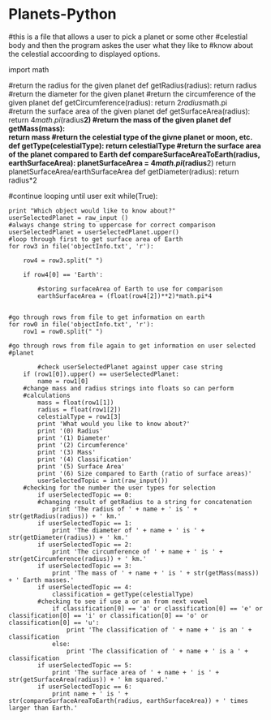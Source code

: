# Planets-Python

#this is a file that allows a user to pick a planet or some other 
#celestial body and then the program askes the user what they like to 
#know about the celestial accoording to displayed options. 

import math

#return the radius for the given planet
def getRadius(radius):
	return radius
#return the diameter for the given planet 
#return the circumference of the given planet 
def getCircumference(radius):
	return 2*radius*math.pi  	
#return the surface area of the given planet 
def getSurfaceArea(radius):
	return 4*math.pi*(radius**2)
#return the mass of the given planet 
def getMass(mass): 	
	return mass
#return the celestial type of the givne planet or moon, etc.
def getType(celestialType):
	return celestialType 
#return the surface area of the planet compared to Earth
def compareSurfaceAreaToEarth(radius, earthSurfaceArea):
	planetSurfaceArea = 4*math.pi*(radius**2)
	return planetSurfaceArea/earthSurfaceArea
def getDiameter(radius):
	return radius*2
	 
#continue looping until user exit
while(True):

	print "Which object would like to know about?"
	userSelectedPlanet = raw_input ()
	#always change string to uppercase for correct comparison 
	userSelectedPlanet = userSelectedPlanet.upper()
	#loop through first to get surface area of Earth 
	for row3 in file('objectInfo.txt', 'r'):

		row4 = row3.split(" ")

		if row4[0] == 'Earth': 

			#storing surfaceArea of Earth to use for comparison
			earthSurfaceArea = (float(row4[2])**2)*math.pi*4 


	#go through rows from file to get information on earth
	for row0 in file('objectInfo.txt', 'r'):
		row1 = row0.split(" ")
		
	#go through rows from file again to get information on user selected 
	#planet
		
			#check userSelectedPlanet against upper case string 
		if (row1[0]).upper() == userSelectedPlanet:
			name = row1[0]
		#change mass and radius strings into floats so can perform
		#calculations
			mass = float(row1[1])
			radius = float(row1[2])
			celestialType = row1[3]
			print 'What would you like to know about?'
			print '(0) Radius'
			print '(1) Diameter'
			print '(2) Circumference'
			print '(3) Mass'
			print '(4) Classification'
			print '(5) Surface Area'
			print '(6) Size compared to Earth (ratio of surface areas)'
			userSelectedTopic = int(raw_input())			
		#checking for the number the user types for selection						
			if userSelectedTopic == 0:
			#changing result of getRadius to a string for concatenation 
				print 'The radius of ' + name + ' is ' + str(getRadius(radius)) + ' km.'
			if userSelectedTopic == 1:
				print 'The diameter of ' + name + ' is ' + str(getDiameter(radius)) + ' km.'
			if userSelectedTopic == 2:
				print 'The circumference of ' + name + ' is ' + str(getCircumference(radius)) + ' km.'
			if userSelectedTopic == 3:
				print 'The mass of ' + name + ' is ' + str(getMass(mass)) + ' Earth masses.'
			if userSelectedTopic == 4:
				classification = getType(celestialType)
			#checking to see if use a or an from next vowel 
				if classification[0] == 'a' or classification[0] == 'e' or classification[0] == 'i' or classification[0] == 'o' or classification[0] == 'u': 
					print 'The classification of ' + name + ' is an ' + classification
				else:
					print 'The classification of ' + name + ' is a ' + classification
			if userSelectedTopic == 5:
				print 'The surface area of ' + name + ' is ' + str(getSurfaceArea(radius)) + ' km squared.'
			if userSelectedTopic == 6:
				print name + ' is ' + str(compareSurfaceAreaToEarth(radius, earthSurfaceArea)) + ' times larger than Earth.'

